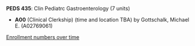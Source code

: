 **PEDS 435**: Clin Pediatrc Gastroenterology (7 units)

- **A00** (Clinical Clerkship) (time and location TBA) by Gottschalk, Michael E. (A02769061)

[Enrollment numbers over time](./PEDS435.tsv)
